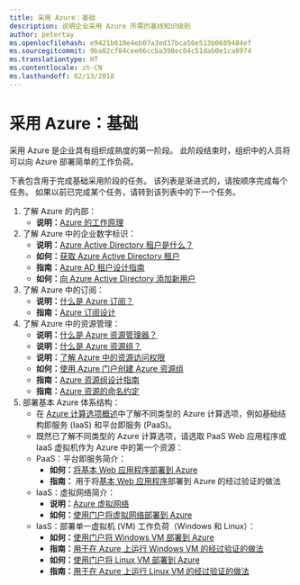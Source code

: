 ```yaml
---
title: 采用 Azure：基础
description: 说明企业采用 Azure 所需的基线知识级别
author: petertay
ms.openlocfilehash: e9421b610e4eb07a3ed37bca56e513b0689484ef
ms.sourcegitcommit: 9ba82cf84cee06ccba398ec04c51dab0e1ca8974
ms.translationtype: HT
ms.contentlocale: zh-CN
ms.lasthandoff: 02/13/2018
---
```

# <a name="adopting-azure-foundational"></a>采用 Azure：基础

采用 Azure 是企业具有组织成熟度的第一阶段。 此阶段结束时，组织中的人员将可以向 Azure 部署简单的工作负荷。

下表包含用于完成基础采用阶段的任务。 该列表是渐进式的，请按顺序完成每个任务。 如果以前已完成某个任务，请转到该列表中的下一个任务。 

1. 了解 Azure 的内部：
    - **说明：**[Azure 的工作原理](azure-explainer.md)
2. 了解 Azure 中的企业数字标识：
    - **说明：**[Azure Active Directory 租户是什么？](tenant-explainer.md)
    - **如何：**[获取 Azure Active Directory 租户](/azure/active-directory/develop/active-directory-howto-tenant?toc=/azure/architecture/cloud-adoption-guide/toc.json)
    - **指南：**[Azure AD 租户设计指南](tenant.md)
    - **如何：**[向 Azure Active Directory 添加新用户](/azure/active-directory/add-users-azure-active-directory?toc=/azure/architecture/cloud-adoption-guide/toc.json)    
3. 了解 Azure 中的订阅：
    - **说明：**[什么是 Azure 订阅？](subscription-explainer.md)
    - **指南：**[Azure 订阅设计](subscription.md)
4. 了解 Azure 中的资源管理： 
    - **说明：**[什么是 Azure 资源管理器？](resource-manager-explainer.md)
    - **说明：**[什么是 Azure 资源组？](resource-group-explainer.md)
    - **说明：**[了解 Azure 中的资源访问权限](/azure/active-directory/active-directory-understanding-resource-access?toc=/azure/architecture/cloud-adoption-guide/toc.json)
    - **如何：**[使用 Azure 门户创建 Azure 资源组](/azure/azure-resource-manager/resource-group-portal?toc=/azure/architecture/cloud-adoption-guide/toc.json)
    - **指南：**[Azure 资源组设计指南](resource-group.md)
    - **指南：**[Azure 资源的命名约定](/azure/architecture/best-practices/naming-conventions?toc=/azure/architecture/cloud-adoption-guide/toc.json)
5. 部署基本 Azure 体系结构：
    - 在 [Azure 计算选项概述](/azure/architecture/guide/technology-choices/compute-overview?toc=/azure/architecture/cloud-adoption-guide/toc.json)中了解不同类型的 Azure 计算选项，例如基础结构即服务 (IaaS) 和平台即服务 (PaaS)。
    - 既然已了解不同类型的 Azure 计算选项，请选取 PaaS Web 应用程序或 IaaS 虚拟机作为 Azure 中的第一个资源：
    - PaaS：平台即服务简介：
        - **如何：**[将基本 Web 应用程序部署到 Azure](/azure/app-service/app-service-web-overview?toc=/azure/architecture/cloud-adoption-guide/toc.json)
        - **指南：** 用于将[基本 Web 应用程序](/azure/architecture/reference-architectures/app-service-web-app/basic-web-app?toc=/azure/architecture/cloud-adoption-guide/toc.json)部署到 Azure 的经过验证的做法
    - IaaS：虚拟网络简介：
        - **说明：**[Azure 虚拟网络](/azure/virtual-network/virtual-networks-overview?toc=/azure/architecture/cloud-adoption-guide/toc.json)
        - **如何：**[使用门户将虚拟网络部署到 Azure](/azure/virtual-network/virtual-networks-create-vnet-arm-pportal?toc=/azure/architecture/cloud-adoption-guide/toc.json)
    - IasS：部署单一虚拟机 (VM) 工作负荷（Windows 和 Linux）：
        - **如何：**[使用门户将 Windows VM 部署到 Azure](/azure/virtual-machines/windows/quick-create-portal?toc=/azure/architecture/cloud-adoption-guide/toc.json)
        - **指南：**[用于在 Azure 上运行 Windows VM 的经过验证的做法](/azure/architecture/reference-architectures/virtual-machines-windows/single-vm?toc=/azure/architecture/cloud-adoption-guide/toc.json)
        - **如何：**[使用门户将 Linux VM 部署到 Azure](/azure/virtual-machines/linux/quick-create-portal?toc=/azure/architecture/cloud-adoption-guide/toc.json)
        - **指南：**[用于在 Azure 上运行 Linux VM 的经过验证的做法](/azure/architecture/reference-architectures/virtual-machines-linux/single-vm?toc=/azure/architecture/cloud-adoption-guide/toc.json)
